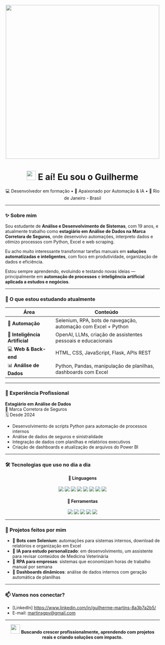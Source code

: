 <p align="center">
  <img src="https://media.giphy.com/media/qgQUggAC3Pfv687qPC/giphy.gif" width="500"/>
</p>

<h1 align="center">
  <img src="https://em-content.zobj.net/source/microsoft-teams/337/waving-hand_1f44b.gif" width="30"/> E aí! Eu sou o Guilherme
</h1>

<p align="center">
  💻 Desenvolvedor em formação • 🤖 Apaixonado por Automação & IA • 📍 Rio de Janeiro - Brasil
</p>

---

### ✨ Sobre mim

Sou estudante de **Análise e Desenvolvimento de Sistemas**, com 19 anos, e atualmente trabalho como **estagiário em Análise de Dados na Marca Corretora de Seguros**, onde desenvolvo automações, interpreto dados e otimizo processos com Python, Excel e web scraping.

Eu acho muito interessante transformar tarefas manuais em **soluções automatizadas e inteligentes**, com foco em produtividade, organização de dados e eficiência.

Estou sempre aprendendo, evoluindo e testando novas ideias — principalmente em **automação de processos** e **inteligência artificial aplicada a estudos e negócios**.

---

### 🚀 O que estou estudando atualmente

| Área                        | Conteúdo                                                                 |
|----------------------------|--------------------------------------------------------------------------|
| 🤖 **Automação**            | Selenium, RPA, bots de navegação, automação com Excel + Python          |
| 🧠 **Inteligência Artificial** | OpenAI, LLMs, criação de assistentes pessoais e educacionais            |
| 💻 **Web & Back-end**       | HTML, CSS, JavaScript, Flask, APIs REST                                 |
| 📊 **Análise de Dados**     | Python, Pandas, manipulação de planilhas, dashboards com Excel          |

---

### 💼 Experiência Profissional

**Estagiário em Análise de Dados**  
📍 Marca Corretora de Seguros  
🗓️ Desde 2024  
- Desenvolvimento de scripts Python para automação de processos internos  
- Análise de dados de seguros e sinistralidade  
- Integração de dados com planilhas e relatórios executivos  
- Criação de dashboards e atualização de arquivos do Power BI

---

### 🛠️ Tecnologias que uso no dia a dia

<div align="center">

#### 📌 Linguagens
<img src="https://img.shields.io/badge/-Python-181717?style=for-the-badge&logo=python&logoColor=yellow"/>
<img src="https://img.shields.io/badge/-JavaScript-181717?style=for-the-badge&logo=javascript"/>
<img src="https://img.shields.io/badge/-SQL-181717?style=for-the-badge&logo=postgresql&logoColor=white"/>
<img src="https://img.shields.io/badge/-HTML5-181717?style=for-the-badge&logo=html5"/>
<img src="https://img.shields.io/badge/-CSS3-181717?style=for-the-badge&logo=css3"/>
<img src="https://img.shields.io/badge/-Sass-181717?style=for-the-badge&logo=sass"/>
<img src="https://img.shields.io/badge/-Tailwind-181717?style=for-the-badge&logo=tailwindcss"/>
<img src="https://img.shields.io/badge/-React-181717?style=for-the-badge&logo=react"/>

#### 🧰 Ferramentas
<img src="https://img.shields.io/badge/-Selenium-181717?style=for-the-badge&logo=selenium"/>
<img src="https://img.shields.io/badge/-Pandas-181717?style=for-the-badge&logo=pandas"/>
<img src="https://img.shields.io/badge/-OpenAI-181717?style=for-the-badge&logo=openai"/>
<img src="https://img.shields.io/badge/-VSCode-181717?style=for-the-badge&logo=visualstudiocode"/>
<img src="https://img.shields.io/badge/-Git-181717?style=for-the-badge&logo=git"/>

</div>

---

### 🧠 Projetos feitos por mim 

- 🔁 **Bots com Selenium**: automações para sistemas internos, download de relatórios e organização em Excel  
- 🤖 **IA para estudo personalizado**: em desenvolvimento, um assistente para revisar conteúdos de Medicina Veterinária  
- 🧾 **RPA para empresas**: sistemas que economizam horas de trabalho manual por semana  
- 🧪 **Dashboards dinâmicos**: análise de dados internos com geração automática de planilhas

---

### 📫 Vamos nos conectar?

- [LinkedIn] https://www.linkedin.com/in/guilherme-martins-8a3b7a2b5/
- E-mail: martinsgpv@gmail.com

---

<p align="center">
  <img src="https://em-content.zobj.net/source/microsoft-teams/337/rocket_1f680.gif" width="30"/>
  <b>Buscando crescer profissionalmente, aprendendo com projetos reais e criando soluções com impacto.</b>
</p>
